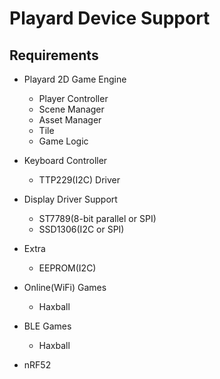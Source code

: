 # Playard Device Support

## Requirements

- Playard 2D Game Engine 
    - Player Controller
    - Scene Manager
    - Asset Manager
    - Tile
    - Game Logic
- Keyboard Controller
    - TTP229(I2C) Driver
- Display Driver Support
    - ST7789(8-bit parallel or SPI)
    - SSD1306(I2C or SPI)
- Extra 
    - EEPROM(I2C)
- Online(WiFi) Games
    - Haxball
- BLE Games
    - Haxball

- nRF52